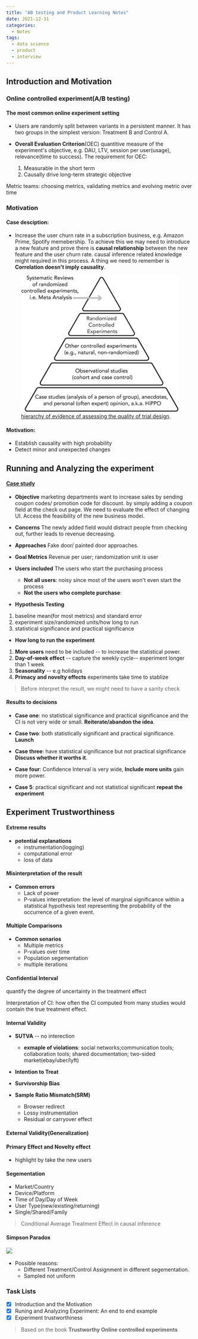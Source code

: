 ```yaml
---
title: "AB testing and Product Learning Notes"
date: 2021-12-31
categories:
  - Notes
tags:
  - data science
  - product
  - interview
---
```


## Introduction and Motivation
### **Online controlled experiment(A/B testing)**
#### The most common online experiment setting
  - Users are randomly split between variants in a persistent manner. It has two groups in the simplest version: Treatment B and Control A.


- **Overall Evaluation Criterion**(OEC) quantitive measure of the experiment's objective, e.g. DAU, LTV, session per user(usage), relevance(time to success). 
  The requirement for OEC:
  
  1.  Measurable in the short term 
  2.  Causally drive long-term strategic objective

Metric teams: choosing metrics, validating metrics and evolving metric over time 

### Motivation
#### Case desciption: 
  - Increase the user churn rate in a subscription business, e.g. Amazon Prime, Spotify memebership. To achieve this we may need to introduce a new feature and prove there is **causal relationship** between the new feature and the user churn rate. 
  causal inference related knowledge might required in this process. A thing we need to remember is **Correlation doesn't imply causality**.
  <figure>
	<a href="/assets/images/abtesting/hirarachypyramid.png"><img src="/assets/images/abtesting/hirarachypyramid.png"></a>
	<figcaption><a href="https://www.cambridge.org/core/books/trustworthy-online-controlled-experiments/introductory-topics-for-everyone/9C9CAEDA5A192FF74D5EBACEB44886F0" title="">hierarchy of evidence of assessing the quality of trial design</a>.</figcaption>
</figure>

#### Motivation:
 * Establish causality with high probability
 * Detect minor and unexpected changes 



## Running and Analyzing the experiment 

#### <u> Case study </u>

* **Objective** marketing departments want to increase sales by sending coupon codes/ promotion code for discount.  by simply adding a coupon field at the check out page. We need to evaluate the effect of changing UI. Access the feasibility of the new business model.

* **Concerns** The newly added field would distract people from checking out, further leads to revenue decreasing.

* **Approaches** Fake door/ painted door approaches.

* **Goal Metrics** Revenue per user; randomization unit is user

* **Users included** The users who start the purchasing process
  * **Not all users**: noisy since most of the users won't even start the process
  * **Not the users who complete purchase**:

* **Hypothesis Testing**
1. baseline mean(for most metrics) and standard error
2. experiment size/randomized units/how long to run
3. statistical significance and practical significance 

* **How long to run the experiment**
1. **More users** need to be included -- to increase the statistical power.
2. **Day-of-week effect** -- capture the weekly cycle-- experiment longer than 1 week
3. **Seasonality** -- e.g holidays
4. **Primacy and novelty effects** experiments take time to stablize 

> Before interpret the result, we might need to have a sanity check 


#### Results to decisions

* **Case one**: no statistical significance and practical significance and the CI is not very wide or small. **Reiterate/abandon the idea**.
* **Case two**: both statistically significant and practical significance. **Launch**
* **Case three**: have statistical significance but not practical significance **Discuss whether it worths it**.
* **Case four**: Confidence Interval is very wide, **Include more units** gain more power.

* **Case 5**: practical significant and not statistical significant **repeat the experiment**

##  Experiment Trustworthiness 

#### **Extreme results**
* **potential explanations**
  - instrumentation(logging)
  - computational error
  - loss of data

#### **Misinterpretation of the result**
* **Common errors**
  - Lack of power
  - P-values interpretation: the level of marginal significance within a statistical hypothesis test representing the probability of the occurrence of a given event.

#### **Multiple Comparisons**
* **Common senarios** 
  - Multiple metrics
  - P-values over time
  - Population segementation
  - multiple iterations


#### **Confidential Interval**
quantify the degree of uncertainty in the treatment effect

Interpretation of CI: how often the CI computed from many studies would contain the true treatment effect.

#### **Internal Validity**
* **SUTVA** -- no interection 
  - **exmaple of violations**: social networks;communication tools; collaboration tools; shared documentation; two-sided market(ebay/uber/lyft)

* **Intention to Treat**
* **Survivorship Bias**
* **Sample Ratio Mismatch(SRM)**
  * Browser redirect
  * Lossy instrumentation 
  * Residual or carryover effect

#### **External Validity(Generalization)**
#### **Primary Effect and Novelty effect**
* highlight by take the new users

#### **Segementation**
* Market/Country
* Device/Platform
* Time of Day/Day of Week
* User Type(new/existing/returning)
* Single/Shared/Family
> Conditional Average Treatment Effect in causal inference

#### **Simpson Paradox**
<img src="https://latex.codecogs.com/svg.latex\small?&space;\frac{b}{a}<\frac{B}{A},\frac{d}{c}<\frac{D}{C},\frac{b+d}{a+c}>\frac{B+D}{A+C}"/> 

* Possible reasons:
  * Different Treatment/Control Assignment in different segementation.
  * Sampled not uniform








### Task Lists


- [x] Introduction and the Motivation
- [x] Runing and Analyzing Experiment: An end to end example 
- [x] Experiment trustworthiness

> Based on the book **Trustworthy Online controlled experiments**
